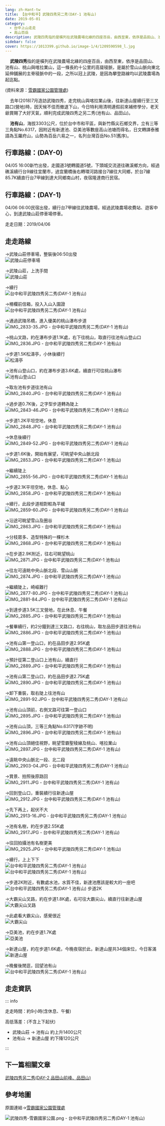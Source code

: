 ```yaml
---
lang: zh-Hant-tw
title: 【台中和平】武陵四秀另二秀(DAY-1 池有山)
date: 2019-05-01
category: 
  - 台中上山走走
  - 高山百岳
description: 武陵四秀指的是橫列在武陵農場北緣的四座百岳，由西至東，依序是品田山、池有山、桃山與喀拉業山，這一條長約十公里的高聳稜脈，是屬於雪山山脈向東北延伸舖展的主脊稜脈中的一段，之所以冠上武陵，是因為攀登路線均以武陵農場為起迄點。
sidebar: false
cover: https://1013399.github.io/image-1/4/1209590598_l.jpg
---
```


    **武陵四秀**指的是橫列在武陵農場北緣的四座百岳，由西至東，依序是品田山、池有山、桃山與喀拉業山，這一條長約十公里的高聳稜脈，是屬於雪山山脈向東北延伸舖展的主脊稜脈中的一段，之所以冠上武陵，是因為攀登路線均以武陵農場為起迄點。

(資料來源：[雪霸國家公園管理處](https://www.spnp.gov.tw/Site/Hiking/WulingFour))  

<!-- more -->

    去年(2018)7月造訪武陵四秀，走完桃山與喀拉業山後，往新達山屋續行至三叉路口(營地)時，因天候不佳而撤退下山，今日特利用清明連假前來補修學分，老天爺賞賜了大好天氣，順利完成武陵四秀之另二秀(池有山、品田山)。  

    **池有山**，海拔3303公尺，位於台中市和平區，與新竹縣尖石鄉交界，立有三等三角點No.6317，因附近有新達池、亞美池等數座高山池塘而得名，日文轉譯泰雅語為玉羅府山，山勢為百岳六易之一，名列台灣百岳No.51(舊序)。

## 行車路線：(DAY-0)  
04/05 16:00新竹出發，走國道3號轉國道5號，下頭城交流道往礁溪鄉方向，經過礁溪續行台9線往宜蘭市，過宜蘭橋後右轉環河路接台7線往大同鄉，於台7線85.7K續直行台7甲線到達大同鄉南山村，夜宿隆達商行民宿。

## 行車路線：(DAY-1)  
04/06 06:00民宿出發，續行台7甲線往武陵農場，經過武陵農場收費站、遊客中心，到達武陵山莊停車場停車。

走走日期：2019/04/06

## 走走路線
→武陵山莊停車場，整裝後06:50出發  
![武陵山莊停車場](https://1013399.github.io/image-1/4/1209591570_l.jpg)

→武陵山莊，上洗手間  
![武陵山莊](https://1013399.github.io/image-1/4/1209590080_l.jpg)

→續行  
![台中和平武陵四秀另二秀(DAY-1 池有山)](https://1013399.github.io/image-1/4/1209590204_l.jpg)

→柵欄前信箱，投入入山入園證  
![台中和平武陵四秀另二秀(DAY-1 池有山)](https://1013399.github.io/image-1/4/1209591772_l.jpg)

→通過武陵吊橋，進入優美的桃山瀑布步道  
![IMG_2833-35.JPG - 台中和平武陵四秀另二秀(DAY-1 池有山)](https://1013399.github.io/image-1/4/1209590680_l.jpg)

→桃山叉路，約在瀑布步道1.1K處，右下往桃山，取直行往池有山登山口  
![IMG_2836.JPG - 台中和平武陵四秀另二秀(DAY-1 池有山)](https://1013399.github.io/image-1/4/1209590682_l.jpg)

→步道1.5K松濤亭，小休後續行  
![松濤亭](https://1013399.github.io/image-1/4/1209590205_l.jpg)

→池有山登山口，約在瀑布步道3.6K處，續直行可往桃山瀑布  
![池有山登山口](https://1013399.github.io/image-1/4/1209590206_l.jpg)

→取左池有步道往池有山  
![IMG_2840.JPG - 台中和平武陵四秀另二秀(DAY-1 池有山)](https://1013399.github.io/image-1/4/1209590207_l.jpg)

→過步道0.7K後，之字型步道轉為陡上  
![IMG_2843-46.JPG - 台中和平武陵四秀另二秀(DAY-1 池有山)](https://1013399.github.io/image-1/4/1209591376_l.jpg)

→步道1.2K平坦空地，休息  
![IMG_2848.JPG - 台中和平武陵四秀另二秀(DAY-1 池有山)](https://1013399.github.io/image-1/4/1209590209_l.jpg)

→休息後續行  
![IMG_2849-52.JPG - 台中和平武陵四秀另二秀(DAY-1 池有山)](https://1013399.github.io/image-1/4/1209590210_l.jpg)

→步道1.6K後，開始有展望，可眺望中央山脈北段  
![IMG_2853.JPG - 台中和平武陵四秀另二秀(DAY-1 池有山)](https://1013399.github.io/image-1/4/1209591573_l.jpg)

→繼續陡上  
![IMG_2855-56.JPG - 台中和平武陵四秀另二秀(DAY-1 池有山)](https://1013399.github.io/image-1/4/1209590211_l.jpg)

→步道2.1K平坦空地，休息、點心  
![IMG_2858.JPG - 台中和平武陵四秀另二秀(DAY-1 池有山)](https://1013399.github.io/image-1/4/1209590212_l.jpg)

→續行，此段步道相對較為平緩  
![IMG_2859-60.JPG - 台中和平武陵四秀另二秀(DAY-1 池有山)](https://1013399.github.io/image-1/4/1209591377_l.jpg)

→沿途可眺望雪山及圈谷  
![IMG_2863.JPG - 台中和平武陵四秀另二秀(DAY-1 池有山)](https://1013399.github.io/image-1/4/1209591670_l.jpg)

→分枝眾多、造型特殊的一棵杉木  
![IMG_2868.JPG - 台中和平武陵四秀另二秀(DAY-1 池有山)](https://1013399.github.io/image-1/4/1209590085_l.jpg)

→在步道2.9K附近，往右可眺望桃山  
![IMG_2871.JPG - 台中和平武陵四秀另二秀(DAY-1 池有山)](https://1013399.github.io/image-1/4/1209590217_l.jpg)

→往左可遠眺中央山脈北段、雪山山脈  
![IMG_2874.JPG - 台中和平武陵四秀另二秀(DAY-1 池有山)](https://1013399.github.io/image-1/4/1209591579_l.jpg)

→繼續陡上，崎嶇難行  
![IMG_2877-80.JPG - 台中和平武陵四秀另二秀(DAY-1 池有山)](https://1013399.github.io/image-1/4/1209591580_l.jpg)  
![IMG_2881-84.JPG - 台中和平武陵四秀另二秀(DAY-1 池有山)](https://1013399.github.io/image-1/4/1209590873_l.jpg)

→到達步道3.5K三叉營地，在此休息、午餐  
![IMG_2885.JPG - 台中和平武陵四秀另二秀(DAY-1 池有山)](https://1013399.github.io/image-1/4/1209591385_l.jpg)

→餐畢續行，約2分鐘到達三叉路口，右往桃山，取左品田步道往池有山  
![IMG_2886.JPG - 台中和平武陵四秀另二秀(DAY-1 池有山)](https://1013399.github.io/image-1/4/1209591386_l.jpg)

→池有山第一登山口，約在品田步道2.95K處  
![IMG_2888.JPG - 台中和平武陵四秀另二秀(DAY-1 池有山)](https://1013399.github.io/image-1/4/1209591183_l.jpg)

→預計從第二登山口上池有山，續直行  
![IMG_2889.JPG - 台中和平武陵四秀另二秀(DAY-1 池有山)](https://1013399.github.io/image-1/4/1209590596_l.jpg)

→池有山第二登山口，約在品田步道2.75K處  
![IMG_2890.JPG - 台中和平武陵四秀另二秀(DAY-1 池有山)](https://1013399.github.io/image-1/4/1209590093_l.jpg)

→卸下重裝，取右陡上往池有山  
![IMG_2891-92.JPG - 台中和平武陵四秀另二秀(DAY-1 池有山)](https://1013399.github.io/image-1/4/1209590094_l.jpg)

→池有山山頂前，右側叉路可往第一登山口  
![IMG_2895.JPG - 台中和平武陵四秀另二秀(DAY-1 池有山)](https://1013399.github.io/image-1/4/1209590874_l.jpg)

→池有山山頂，三等三角點No.6317(字跡不明)  
![IMG_2896.JPG - 台中和平武陵四秀另二秀(DAY-1 池有山)](https://1013399.github.io/image-1/4/1209590598_l.jpg)

→池有山山頂絕佳視野，眺望雪霸聖稜線及桃山、喀拉業山  
![IMG_2897.JPG - 台中和平武陵四秀另二秀(DAY-1 池有山)](https://1013399.github.io/image-1/4/1209590690_l.jpg)

→遠眺中央山脈北一段、北二段  
![IMG_2903-04.JPG - 台中和平武陵四秀另二秀(DAY-1 池有山)](https://1013399.github.io/image-1/4/1209591674_l.jpg)

→賞景、拍照後原路回  
![IMG_2911.JPG - 台中和平武陵四秀另二秀(DAY-1 池有山)](https://1013399.github.io/image-1/4/1209591280_l.jpg)

→回到登山口，重裝續行往新達山屋  
![IMG_2912.JPG - 台中和平武陵四秀另二秀(DAY-1 池有山)](https://1013399.github.io/image-1/4/1209591966_l.jpg)

→先下再上，起伏不大  
![IMG_2913-16.JPG - 台中和平武陵四秀另二秀(DAY-1 池有山)](https://1013399.github.io/image-1/4/1209590599_l.jpg)

→池有名樹，約在步道2.55K處  
![IMG_2917.JPG - 台中和平武陵四秀另二秀(DAY-1 池有山)](https://1013399.github.io/image-1/4/1209590600_l.jpg)

→往回拍攝池有名樹更美  
![IMG_2925.JPG - 台中和平武陵四秀另二秀(DAY-1 池有山)](https://1013399.github.io/image-1/4/1209590602_l.jpg)

→續行，上上下下  
![台中和平武陵四秀另二秀(DAY-1 池有山)](https://1013399.github.io/image-1/4/1209591582_l.jpg)  
![台中和平武陵四秀另二秀(DAY-1 池有山)](https://1013399.github.io/image-1/4/1209591390_l.jpg)

→步道2K附近，有數處水池，水質不佳，新達池應該是較大的一座吧  
![台中和平武陵四秀另二秀(DAY-1 池有山) 步道2K](https://1013399.github.io/image-1/4/1209591967_l.jpg)

→大霸尖山叉路，約在步道1.8K處，右可往大霸尖山，續直行往新達山屋  
![大霸尖山叉路](https://1013399.github.io/image-1/4/1209591584_l.jpg)

→此處看大霸尖山，感覺很近  
![大霸尖山](https://1013399.github.io/image-1/4/1209592065_l.jpg)

→亞美池，約在步道1.7K處  
![亞美池](https://1013399.github.io/image-1/4/1209592265_l.jpg)

→新達山屋，約在步道1.6K處，今晚夜宿於此，新達山屋共34個床位，今日客滿  
![新達山屋](https://1013399.github.io/image-1/4/1209590987_l.jpg)

→晚餐後閒逛，回望池有山  
![台中和平武陵四秀另二秀(DAY-1 池有山)](https://1013399.github.io/image-1/4/1209592266_l.jpg)

## 走走資訊
::: info

走走時間：約9小時(含休息、午餐)

高低落差：(不含上下起伏)  
- 武陵山莊 → 池有山 約上升1400公尺  
- 池有山 → 新達山屋 約下降120公尺

:::

## 下一篇相關文章
[武陵四秀另二秀(DAY-2 品田山前峰、品田山)](/posts/post-3-2019-05-02.html)

## 參考地圖
原圖連結→[雪霸國家公園管理處](https://www.spnp.gov.tw/Site/Hiking/WulingFour#lg=1&slide=0)  

![武陵四秀-雪霸國家公園.png - 台中和平武陵四秀另二秀(DAY-1 池有山)](https://1013399.github.io/image-1/4/1209592068_l.jpg)